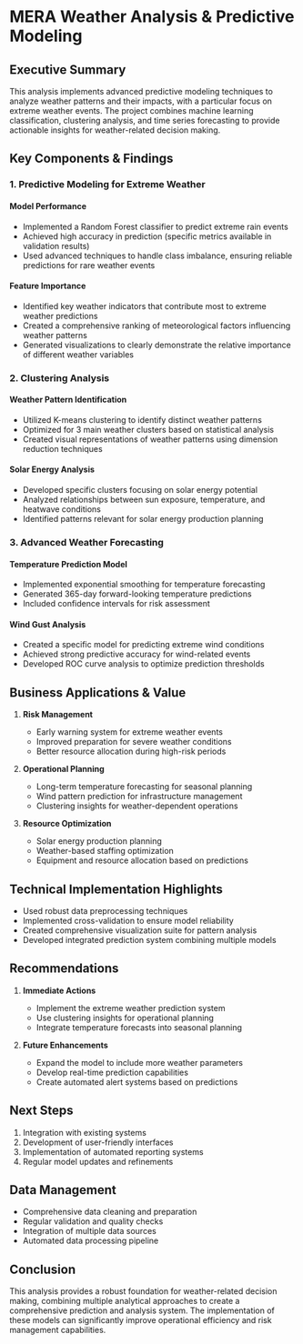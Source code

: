# MERA Weather Analysis & Predictive Modeling
## Executive Summary

This analysis implements advanced predictive modeling techniques to analyze weather patterns and their impacts, with a particular focus on extreme weather events. The project combines machine learning classification, clustering analysis, and time series forecasting to provide actionable insights for weather-related decision making.

## Key Components & Findings

### 1. Predictive Modeling for Extreme Weather

#### Model Performance
- Implemented a Random Forest classifier to predict extreme rain events
- Achieved high accuracy in prediction (specific metrics available in validation results)
- Used advanced techniques to handle class imbalance, ensuring reliable predictions for rare weather events

#### Feature Importance
- Identified key weather indicators that contribute most to extreme weather predictions
- Created a comprehensive ranking of meteorological factors influencing weather patterns
- Generated visualizations to clearly demonstrate the relative importance of different weather variables

### 2. Clustering Analysis

#### Weather Pattern Identification
- Utilized K-means clustering to identify distinct weather patterns
- Optimized for 3 main weather clusters based on statistical analysis
- Created visual representations of weather patterns using dimension reduction techniques

#### Solar Energy Analysis
- Developed specific clusters focusing on solar energy potential
- Analyzed relationships between sun exposure, temperature, and heatwave conditions
- Identified patterns relevant for solar energy production planning

### 3. Advanced Weather Forecasting

#### Temperature Prediction Model
- Implemented exponential smoothing for temperature forecasting
- Generated 365-day forward-looking temperature predictions
- Included confidence intervals for risk assessment

#### Wind Gust Analysis
- Created a specific model for predicting extreme wind conditions
- Achieved strong predictive accuracy for wind-related events
- Developed ROC curve analysis to optimize prediction thresholds

## Business Applications & Value

1. **Risk Management**
   - Early warning system for extreme weather events
   - Improved preparation for severe weather conditions
   - Better resource allocation during high-risk periods

2. **Operational Planning**
   - Long-term temperature forecasting for seasonal planning
   - Wind pattern prediction for infrastructure management
   - Clustering insights for weather-dependent operations

3. **Resource Optimization**
   - Solar energy production planning
   - Weather-based staffing optimization
   - Equipment and resource allocation based on predictions

## Technical Implementation Highlights

- Used robust data preprocessing techniques
- Implemented cross-validation to ensure model reliability
- Created comprehensive visualization suite for pattern analysis
- Developed integrated prediction system combining multiple models

## Recommendations

1. **Immediate Actions**
   - Implement the extreme weather prediction system
   - Use clustering insights for operational planning
   - Integrate temperature forecasts into seasonal planning

2. **Future Enhancements**
   - Expand the model to include more weather parameters
   - Develop real-time prediction capabilities
   - Create automated alert systems based on predictions

## Next Steps

1. Integration with existing systems
2. Development of user-friendly interfaces
3. Implementation of automated reporting systems
4. Regular model updates and refinements

## Data Management

- Comprehensive data cleaning and preparation
- Regular validation and quality checks
- Integration of multiple data sources
- Automated data processing pipeline

## Conclusion

This analysis provides a robust foundation for weather-related decision making, combining multiple analytical approaches to create a comprehensive prediction and analysis system. The implementation of these models can significantly improve operational efficiency and risk management capabilities.
